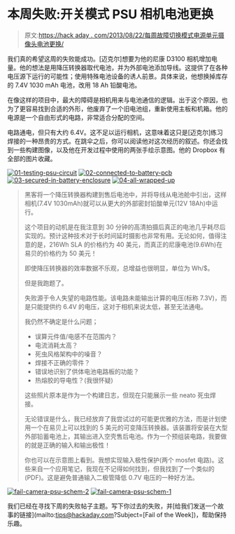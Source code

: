 # 本周失败:开关模式 PSU 相机电池更换

> 原文:[https://hack aday . com/2013/08/22/每周故障切换模式电源单元摄像头电池更换/](https://hackaday.com/2013/08/22/fail-of-the-week-switched-mode-psu-camera-battery-replacement/)

我们真的希望这周的失败能成功。[迈克尔]想要为他的尼康 D3100 相机增加电量。他的想法是用降压转换器取代电池，并为外部电池添加导线。这提供了在各种电压源下运行的可能性；使用特殊电池设备的诱人前景。具体来说，他想换掉库存的 7.4V 1030 mAh 电池，改用 18 Ah 铅酸电池。

在像这样的项目中，最大的障碍是相机用来与电池通信的逻辑。出于这个原因，也为了更容易找到合适的外形，他废弃了一个旧电池组，重新使用主板和机箱。他的电源是一个自由形式的电路，非常适合分配的空间。

电路通电，但只有大约 6.4V。这不足以运行相机，这意味着这只是[迈克尔]练习焊接的一种昂贵的方式。在跳伞之后，你可以阅读他对这次经历的叙述。你还会找到一些构建图像，以及他在开发过程中使用的两张手绘示意图。他的 Dropbox 有全部的图片收藏。

 [![01-testing-psu-circuit](../Images/44ca3fc0d5a74b23fcfc4d40a9c1595c.png "01-testing-psu-circuit")](https://hackaday.com/2013/08/22/fail-of-the-week-switched-mode-psu-camera-battery-replacement/01-testing-psu-circuit/)  [![02-connected-to-battery-pcb](../Images/6e2e9f522b3b137d838fc3fc795b5873.png "02-connected-to-battery-pcb")](https://hackaday.com/2013/08/22/fail-of-the-week-switched-mode-psu-camera-battery-replacement/02-connected-to-battery-pcb/)  [![03-secured-in-battery-enclosure](../Images/937a2dae7e3c44a2f0ff67748e09b003.png "03-secured-in-battery-enclosure")](https://hackaday.com/2013/08/22/fail-of-the-week-switched-mode-psu-camera-battery-replacement/03-secured-in-battery-enclosure/)  [![04-all-wrapped-up](../Images/eb64530098d03c421a08fbfbf8682cb5.png "04-all-wrapped-up")](https://hackaday.com/2013/08/22/fail-of-the-week-switched-mode-psu-camera-battery-replacement/04-all-wrapped-up/) 

> 黑客将一个降压转换器构建到售后电池中，并将导线从电池舱中引出，这样相机(7.4V 1030mAh)就可以从更大的外部密封铅酸单元(12V 18Ah)中运行。
> 
> 这个项目的动机是在我注意到 30 分钟的高清拍摄后真正的电池几乎耗尽后实现的。预计这种技术对于长时间延时摄影也非常有用。无论如何，值得注意的是，216Wh SLA 的价格约为 40 美元，而真正的尼康电池(9.6Wh)在易贝的价格约为 50 美元！
> 
> 即使降压转换器的效率数据不乐观，总增益也很明显，单位为 Wh/$。
> 
> 但是我跑题了。
> 
> 失败源于令人失望的电路性能。该电路未能输出计算的电压(标称 7.3V)，而是只能提供约 6.4V 的电压，这对于相机来说太低，甚至无法通电。
> 
> 我仍然不确定是什么问题；
> 
> *   误算元件值/电感不在范围内？
> *   电流消耗太高？
> *   死虫风格架构中的噪音？
> *   焊接不正确的零件？
> *   错误地识别了供体电池电路板的功能？
> *   热熔胶的导电性？(我很怀疑)
> 
> 这些照片原本是作为一个构建日志，但现在只能展示一些 neato 死虫焊接。
> 
> 无论错误是什么，我已经放弃了我尝试过的可能更优雅的方法，而是计划使用一个在易贝上可以找到的 5 美元的可变降压转换器。该装置将安装在大型外部铅蓄电池上，其输出进入空壳售后电池。作为一个预组装电路，我要做的就是正确的输入和输出极性！
> 
> 你也可以在示意图上看到。我想实现输入极性保护(两个 mosfet 电路)。这些来自一个应用笔记，我现在不记得如何找到，但我找到了一个类似的 (PDF)。这是避免普通输入二极管降低 0.7V 电压的一种好方法。

 [![fail-camera-psu-schem-2](../Images/9149e7b810899fae2dec7e8d71848a21.png "fail-camera-psu-schem-2")](https://i0.wp.com/hackaday.com/wp-content/uploads/2013/08/fail-camera-psu-schem-2.jpg?ssl=1)  [![fail-camera-psu-schem-1](../Images/dac6fcc91436fe16d04db96541f4f25d.png "fail-camera-psu-schem-1")](https://i0.wp.com/hackaday.com/wp-content/uploads/2013/08/fail-camera-psu-schem-1.jpg?ssl=1) 

我们已经在寻找下周的失败帖子主题。写下你过去的失败，并[给我们发送一个故事的链接](mailto:tips@hackaday.com?Subject=[Fail of the Week])，帮助保持乐趣。